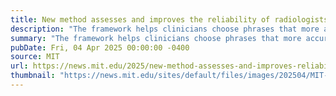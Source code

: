 ```yaml
---
title: New method assesses and improves the reliability of radiologists’ diagnostic reports
description: "The framework helps clinicians choose phrases that more accurately reflect the likelihood that certain conditions are present in X-rays."
summary: "The framework helps clinicians choose phrases that more accurately reflect the likelihood that certain conditions are present in X-rays."
pubDate: Fri, 04 Apr 2025 00:00:00 -0400
source: MIT
url: https://news.mit.edu/2025/new-method-assesses-and-improves-reliability-radiologists-diagnostic-reports-0404
thumbnail: "https://news.mit.edu/sites/default/files/images/202504/MIT-Calibrating-Certainty-01-press_2.jpg"
---
```


